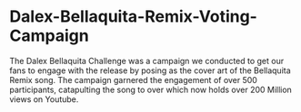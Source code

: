 # Dalex-Bellaquita-Remix-Voting-Campaign
The Dalex Bellaquita Challenge was a campaign we conducted to get our fans to engage with the release by posing as the cover art of the Bellaquita Remix song. The campaign garnered the engagement of over 500 participants, catapulting the song to over which now holds over 200 Million views on Youtube. 
